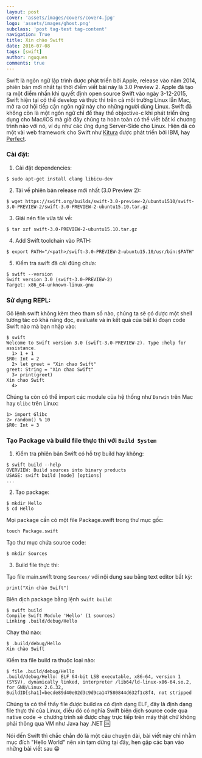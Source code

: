 ```yaml
---
layout: post
cover: 'assets/images/covers/cover4.jpg'
logo: 'assets/images/ghost.png'
subclass: 'post tag-test tag-content'
navigation: True
title: Xin chào Swift
date: 2016-07-08
tags: [swift]
author: nguquen
comments: true
---
```


Swift là ngôn ngữ lập trình được phát triển bởi Apple, release vào năm 2014, phiên bản mới nhất tại thời điểm viết bài này là 3.0 Preview 2. Apple đã tạo ra một điểm nhấn khi quyết định open source Swift vào ngày 3-12-2015, Swift hiện tại có thể develop và thực thi trên cả môi trường Linux lẫn Mac, mở ra cơ hội tiếp cận ngôn ngữ này cho những người dùng Linux. Swift đã không còn là một ngôn ngữ chỉ để thay thế objective-c khi phát triển ứng dụng cho Mac/iOS mà giờ đây chúng ta hoàn toàn có thể viết bất kì chương trình nào với nó, ví dụ như các ứng dụng Server-Side cho Linux. Hiện đã có một vài web framework cho Swift như [Kitura](https://github.com/IBM-Swift/Kitura) được phát triển bởi IBM, hay [Perfect](http://www.perfect.org/).

### Cài đặt:
1. Cài đặt dependencies:
```
$ sudo apt-get install clang libicu-dev
```
2. Tải về phiên bản release mới nhất (3.0 Preview 2):
```
$ wget https://swift.org/builds/swift-3.0-preview-2/ubuntu1510/swift-3.0-PREVIEW-2/swift-3.0-PREVIEW-2-ubuntu15.10.tar.gz
```
3. Giải nén file vừa tải về:
```
$ tar xzf swift-3.0-PREVIEW-2-ubuntu15.10.tar.gz
```
4. Add Swift toolchain vào PATH:
```
$ export PATH="/<path>/swift-3.0-PREVIEW-2-ubuntu15.10/usr/bin:$PATH"
```
5. Kiểm tra swift đã cài đúng chưa:
```
$ swift --version
Swift version 3.0 (swift-3.0-PREVIEW-2)
Target: x86_64-unknown-linux-gnu
```

### Sử dụng REPL:
Gõ lệnh swift không kèm theo tham số nào, chúng ta sẽ có được một shell tương tác có khả năng đọc, evaluate và in kết quả của bất kì đoạn code Swift nào mà bạn nhập vào:
```
$ swift
Welcome to Swift version 3.0 (swift-3.0-PREVIEW-2). Type :help for assistance.
  1> 1 + 1
$R0: Int = 2
  2> let greet = "Xin chao Swift"
greet: String = "Xin chao Swift"
  3> print(greet)
Xin chao Swift
  4>
```
Chúng ta còn có thể import các module của hệ thống như `Darwin` trên Mac hay `Glibc` trên Linux:
```
1> import Glibc
2> random() % 10
$R0: Int = 3
```

### Tạo Package và build file thực thi với `Build System`
1. Kiểm tra phiên bản Swift có hỗ trợ build hay không:
```
$ swift build --help
OVERVIEW: Build sources into binary products
USAGE: swift build [mode] [options]
...
```
2. Tạo package:
```
$ mkdir Hello
$ cd Hello
```
Mọi package cần có một file Package.swift trong thư mục gốc:
```
touch Package.swift
```
Tạo thư mục chứa source code:
```
$ mkdir Sources
```
3. Build file thực thi:

Tạo file main.swift trong `Sources/` với nội dung sau bằng text editor bất kỳ:
```
print("Xin chào Swift")
```
Biên dịch package bằng lệnh `swift build`:
```
$ swift build
Compile Swift Module 'Hello' (1 sources)
Linking .build/debug/Hello
```
Chạy thử nào:
```
$ .build/debug/Hello
Xin chào Swift
```
Kiểm tra file build ra thuộc loại nào:
```
$ file .build/debug/Hello
.build/debug/Hello: ELF 64-bit LSB executable, x86-64, version 1 (SYSV), dynamically linked, interpreter /lib64/ld-linux-x86-64.so.2, for GNU/Linux 2.6.32, BuildID[sha1]=becde89d40e02d3c9d9ca147580844d632f1c8f4, not stripped
```
Chúng ta có thể thấy file được build ra có định dạng ELF, đây là định dạng file thực thi của Linux, điều đó có nghĩa Swift biên dịch source code qua native code -> chương trình sẽ được chạy trực tiếp trên máy thật chứ không phải thông qua VM như Java hay .NET :cool:

Nói đến Swift thì chắc chắn đó là một câu chuyện dài, bài viết này chỉ nhằm mục đích "Hello World" nên xin tạm dừng tại đây, hẹn gặp các bạn vào những bài viết sau :grin:
